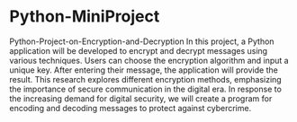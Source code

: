 # Python-MiniProject
Python-Project-on-Encryption-and-Decryption
In this project, a Python application will be developed to encrypt and decrypt messages using various techniques.
Users can choose the encryption algorithm and input a unique key. After entering their message, the application will provide the result.
This research explores different encryption methods, emphasizing the importance of secure communication in the digital era. 
In response to the increasing demand for digital security, we will create a program for encoding and decoding messages to protect against cybercrime.
